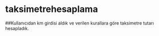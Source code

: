 # taksimetrehesaplama

##Kullanıcıdan km girdisi aldık ve verilen kurallara göre taksimetre tutarı hesapladık.
